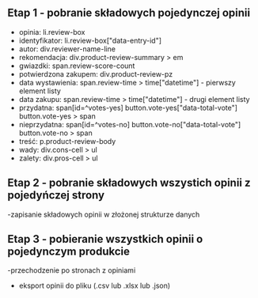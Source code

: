 ## Etap 1 - pobranie składowych pojedynczej opinii
- opinia: li.review-box
- identyfikator: li.review-box["data-entry-id"]
- autor: div.reviewer-name-line
- rekomendacja: div.product-review-summary > em
- gwiazdki: span.review-score-count
- potwierdzona zakupem: div.product-review-pz
- data wystawienia: span.review-time > time["datetime"] - pierwszy element listy
- data zakupu: span.review-time > time["datetime"] - drugi element listy
- przydatna: span[id=^votes-yes] button.vote-yes["data-total-vote"] button.vote-yes > span
- nieprzydatna: span[id=^votes-no] button.vote-no["data-total-vote"] button.vote-no > span
- treść: p.product-review-body
- wady: div.cons-cell > ul
- zalety: div.pros-cell > ul
## Etap 2 - pobranie składowych wszystich opinii z pojedyńczej strony
-zapisanie składowych opinii w złożonej strukturze danych
## Etap 3 - pobieranie wszystkich opinii o pojedynczym produkcie 
-przechodzenie po stronach z opiniami 
- eksport opinii do pliku (.csv lub .xlsx lub .json)